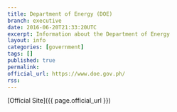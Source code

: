 ```yaml
---
title: Department of Energy (DOE)
branch: executive
date: 2016-06-20T21:33:20UTC
excerpt: Information about the Department of Energy
layout: info
categories: [government]
tags: []
published: true
permalink: 
official_url: https://www.doe.gov.ph/
rss:
---
```


[Official Site]({{ page.official_url }})

